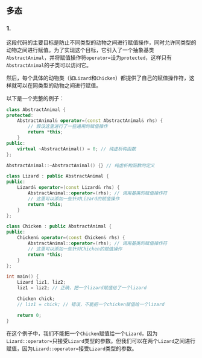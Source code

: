 ## 多态

### 1. 
这段代码的主要目标是防止不同类型的动物之间进行赋值操作，同时允许同类型的动物之间进行赋值。为了实现这个目标，它引入了一个抽象基类`AbstractAnimal`，并将赋值操作符`operator=`设为`protected`，这样只有`AbstractAnimal`的子类可以访问它。

然后，每个具体的动物类（如`Lizard`和`Chicken`）都提供了自己的赋值操作符，这样就可以在同类型的动物之间进行赋值。

以下是一个完整的例子：

```cpp
class AbstractAnimal {
protected:
    AbstractAnimal& operator=(const AbstractAnimal& rhs) {
        // 假设这里进行了一些通用的赋值操作
        return *this;
    }
public:
    virtual ~AbstractAnimal() = 0; // 纯虚析构函数
};

AbstractAnimal::~AbstractAnimal() {} // 纯虚析构函数的定义

class Lizard : public AbstractAnimal {
public:
    Lizard& operator=(const Lizard& rhs) {
        AbstractAnimal::operator=(rhs); // 调用基类的赋值操作符
        // 这里可以添加一些针对Lizard的赋值操作
        return *this;
    }
};

class Chicken : public AbstractAnimal {
public:
    Chicken& operator=(const Chicken& rhs) {
        AbstractAnimal::operator=(rhs); // 调用基类的赋值操作符
        // 这里可以添加一些针对Chicken的赋值操作
        return *this;
    }
};

int main() {
    Lizard liz1, liz2;
    liz1 = liz2; // 正确，把一个lizard赋值给了一个lizard

    Chicken chick;
    // liz1 = chick; // 错误，不能把一个chicken赋值给一个lizard

    return 0;
}
```

在这个例子中，我们不能把一个`Chicken`赋值给一个`Lizard`，因为`Lizard::operator=`只接受`Lizard`类型的参数。但我们可以在两个`Lizard`之间进行赋值，因为`Lizard::operator=`接受`Lizard`类型的参数。

### 